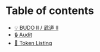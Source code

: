 # Table of contents

* [💡 BUDO II / 武道 II](README.md)
* [🔒 Audit](audit.md)
* [🚀 Token Listing](token-listing.md)

